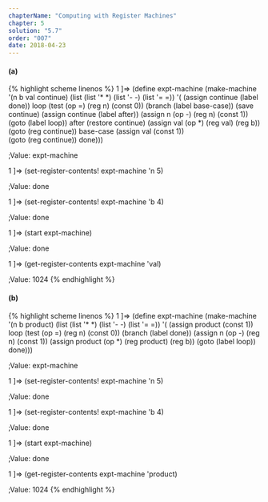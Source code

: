 ```yaml
---
chapterName: "Computing with Register Machines"
chapter: 5
solution: "5.7"
order: "007"
date: 2018-04-23 
---
```


#### (a)

{% highlight scheme linenos %}
1 ]=> 
(define expt-machine
  (make-machine
   '(n b val continue)
   (list (list '* *) (list '- -) (list '= =))
   '(
	 (assign continue (label done))
	 loop
	 (test (op =) (reg n) (const 0))
	 (branch (label base-case))
	 (save continue)
	 (assign continue (label after))
	 (assign n (op -) (reg n) (const 1))
	 (goto (label loop))
	 after
	 (restore continue)
	 (assign val (op *) (reg val) (reg b))
	 (goto (reg continue))
	 base-case
	 (assign val (const 1))   
	 (goto (reg continue))
	 done)))

;Value: expt-machine

1 ]=> 
(set-register-contents! expt-machine 'n 5)

;Value: done

1 ]=> 
(set-register-contents! expt-machine 'b 4)

;Value: done

1 ]=> (start expt-machine)

;Value: done

1 ]=> (get-register-contents expt-machine 'val)

;Value: 1024
{% endhighlight %}


#### (b)

{% highlight scheme linenos %}
1 ]=> 
(define expt-machine
  (make-machine
   '(n b product)
   (list (list '* *) (list '- -) (list '= =))
   '(
	 (assign product (const 1))
	 loop
	 (test (op =) (reg n) (const 0))
	 (branch (label done))
	 (assign n (op -) (reg n) (const 1))
	 (assign product (op *) (reg product) (reg b))
	 (goto (label loop))
	 done)))

;Value: expt-machine

1 ]=> (set-register-contents! expt-machine 'n 5)

;Value: done

1 ]=> (set-register-contents! expt-machine 'b 4)

;Value: done

1 ]=> (start expt-machine)

;Value: done

1 ]=> (get-register-contents expt-machine 'product)

;Value: 1024
{% endhighlight %}
